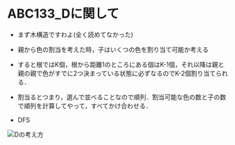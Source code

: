 # ABC133_Dに関して

- まず木構造ですわよ(全く読めてなかった)

- 親から色の割当を考えた時，子はいくつの色を割り当て可能か考える

- すると根ではK個，根から距離1のところにある個はK-1個，それ以降は親と親の親で色がすでに2つ決まっている状態に必ずなるのでK-2個割り当てられる．

- 割当るとつまり，選んで並べることなので順列．割当可能な色の数と子の数で順列を計算してやって，すべてかけ合わせる．

- DFS

![Dの考え方](http://drive.google.com/uc?export=view&id=1pFmhl4zgWWUkJbkcPBjLAlVSPRb3mH31)
